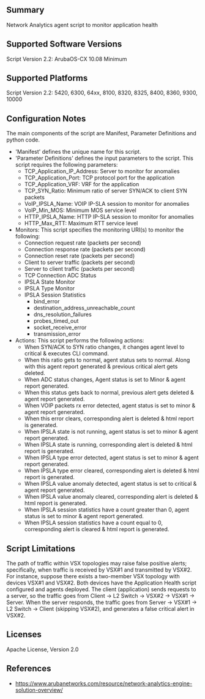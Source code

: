 ## Summary

Network Analytics agent script to monitor application health

## Supported Software Versions

Script Version 2.2: ArubaOS-CX 10.08 Minimum

## Supported Platforms

Script Version 2.2: 5420, 6300, 64xx, 8100, 8320, 8325, 8400, 8360, 9300, 10000

## Configuration Notes

The main components of the script are Manifest, Parameter Definitions and python code. 

- 'Manifest' defines the unique name for this script.
- 'Parameter Definitions' defines the input parameters to the script. This script requires the following parameters: 
    - TCP_Application_IP_Address: Server to monitor for anomalies
    - TCP_Application_Port: TCP protocol port for the application
    - TCP_Application_VRF: VRF for the application
    - TCP_SYN_Ratio: Minimum ratio of server SYN/ACK to client SYN packets
    - VoIP_IPSLA_Name: VOIP IP-SLA session to monitor for anomalies
    - VoIP_Min_MOS: Minimum MOS service level
    - HTTP_IPSLA_Name: HTTP IP-SLA session to monitor for anomalies
    - HTTP_Max_RTT: Maximum RTT service level
- Monitors:  This script specifies the monitoring URI(s) to monitor the following: 
    - Connection request rate (packets per second)
    - Connection response rate (packets per second)
    - Connection reset rate (packets per second)
    - Client to server traffic (packets per second)
    - Server to client traffic (packets per second)
    - TCP Connection ADC Status
    - IPSLA State Monitor
    - IPSLA Type Monitor
    - IPSLA Session Statistics
        - bind_error
        - destination_address_unreachable_count
        - dns_resolution_failures
        - probes_timed_out
        - socket_receive_error
        - transmission_error
- Actions:  This script performs the following actions:
    - When SYN/ACK to SYN ratio changes, it changes agent level to critical & executes CLI command.
    - When this ratio gets to normal, agent status sets to normal. Along with this agent report generated & previous critical alert gets deleted.
    - When ADC status changes, Agent status is set to Minor & agent report generated.
    - When this status gets back to normal, previous alert gets deleted & agent report generated.
    - When VOIP packets rx error detected, agent status is set to minor & agent report generated.
    - When this error clears, corresponding alert is deleted & html report is generated.
    - When IPSLA state is not running, agent status is set to minor & agent report generated.
    - When IPSLA state is  running, corresponding alert is deleted & html report is generated.
    - When IPSLA type error detected, agent status is set to minor & agent report generated.
    - When IPSLA type error cleared, corresponding alert is deleted & html report is generated.
    - When IPSLA value anomaly detected, agent status is set to critical & agent report generated.
    - When IPSLA value anomaly cleared, corresponding alert is deleted & html report is generated.
    - When IPSLA session statistics have a count greater than 0, agent status is set to minor & agent report generated.
    - When IPSLA session statistics have a count equal to 0, corresponding alert is cleared & html report is generated.

## Script Limitations

The path of traffic within VSX topologies may raise false positive alerts; specifically, when traffic is received by VSX#1 and transmitted by VSX#2.
For instance, suppose there exists a two-member VSX topology with devices VSX#1 and VSX#2. Both devices have the Application Health script configured and agents deployed.  The client (application) sends requests to a server, so the traffic goes from Client -> L2 Switch -> VSX#2 -> VSX#1 -> Server. When the server responds, the traffic goes from Server -> VSX#1 -> L2 Switch -> Client (skipping VSX#2), and generates a false critical alert in VSX#2.

## Licenses

Apache License, Version 2.0

## References

- https://www.arubanetworks.com/resource/network-analytics-engine-solution-overview/
